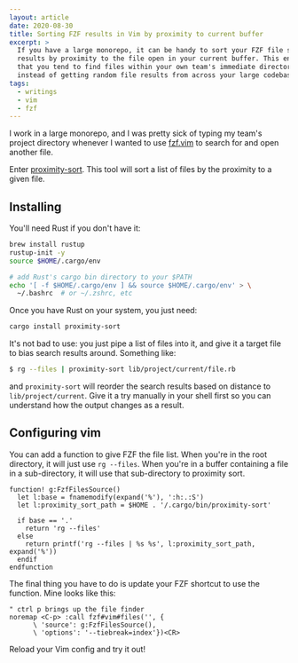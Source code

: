 ```yaml
---
layout: article
date: 2020-08-30
title: Sorting FZF results in Vim by proximity to current buffer
excerpt: >
  If you have a large monorepo, it can be handy to sort your FZF file search
  results by proximity to the file open in your current buffer. This ensures
  that you tend to find files within your own team's immediate directories,
  instead of getting random file results from across your large codebase.
tags:
  - writings
  - vim
  - fzf
---
```


I work in a large monorepo, and I was pretty sick of typing my team's project
directory whenever I wanted to use [fzf.vim](https://github.com/junegunn/fzf.vim) to search for and open another file.

Enter [proximity-sort](https://github.com/jonhoo/proximity-sort). This tool
will sort a list of files by the proximity to a given file.

## Installing

You'll need Rust if you don't have it:

```bash
brew install rustup
rustup-init -y
source $HOME/.cargo/env

# add Rust's cargo bin directory to your $PATH
echo '[ -f $HOME/.cargo/env ] && source $HOME/.cargo/env' > \
  ~/.bashrc  # or ~/.zshrc, etc
```

Once you have Rust on your system, you just need:

```bash
cargo install proximity-sort
```

It's not bad to use: you just pipe a list of files into it, and give it a
target file to bias search results around. Something like:

```bash
$ rg --files | proximity-sort lib/project/current/file.rb
```

and `proximity-sort` will reorder the search results based on distance to
`lib/project/current`. Give it a try manually in your shell first so you can
understand how the output changes as a result.

## Configuring vim

You can add a function to give FZF the file list. When you're in the root
directory, it will just use `rg --files`. When you're in a buffer containing a
file in a sub-directory, it will use that sub-directory to proximity sort.

<div data-prism-file="~/.vimrc">

```vim
function! g:FzfFilesSource()
  let l:base = fnamemodify(expand('%'), ':h:.:S')
  let l:proximity_sort_path = $HOME . '/.cargo/bin/proximity-sort'

  if base == '.'
    return 'rg --files'
  else
    return printf('rg --files | %s %s', l:proximity_sort_path, expand('%'))
  endif
endfunction
```

</div>

The final thing you have to do is update your FZF shortcut to use the function.
Mine looks like this:

<div data-prism-file="~/.vimrc">

```vim
" ctrl p brings up the file finder
noremap <C-p> :call fzf#vim#files('', {
      \ 'source': g:FzfFilesSource(),
      \ 'options': '--tiebreak=index'})<CR>
```

</div>

Reload your Vim config and try it out!
